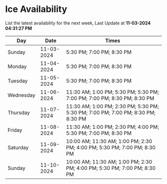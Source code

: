 # Ice Availability

List the latest availability for the next week, Last Update at **11-03-2024 04:31:27 PM**

| Day         | Date        | Times       |
| ----------- | ----------- | ----------- |
|Sunday|11-03-2024|5:30 PM; 7:00 PM; 8:30 PM|
|Monday|11-04-2024|5:30 PM; 7:00 PM; 8:30 PM|
|Tuesday|11-05-2024|5:30 PM; 7:00 PM; 8:30 PM|
|Wednesday|11-06-2024|11:30 AM; 1:00 PM; 5:30 PM; 5:30 PM; 7:00 PM; 7:00 PM; 8:30 PM; 8:30 PM|
|Thursday|11-07-2024|11:30 AM; 1:00 PM; 2:30 PM; 5:30 PM; 5:30 PM; 7:00 PM; 7:00 PM; 8:30 PM; 8:30 PM|
|Friday|11-08-2024|11:30 AM; 1:00 PM; 2:30 PM; 4:00 PM; 5:30 PM; 7:00 PM; 8:30 PM|
|Saturday|11-09-2024|10:00 AM; 11:30 AM; 1:00 PM; 2:30 PM; 4:00 PM; 5:30 PM; 7:00 PM; 8:30 PM|
|Sunday|11-10-2024|10:00 AM; 11:30 AM; 1:00 PM; 2:30 PM; 4:00 PM; 5:30 PM; 7:00 PM; 8:30 PM|
